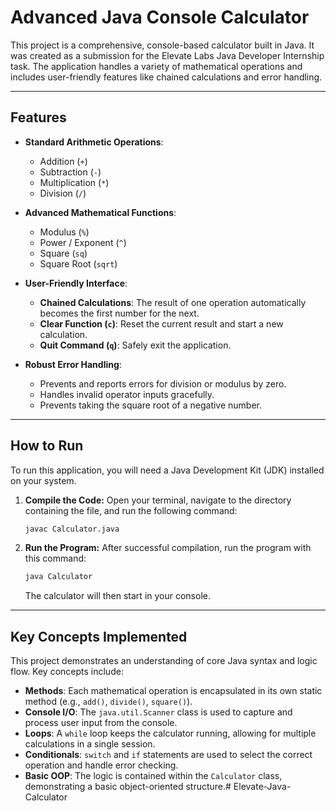 # Advanced Java Console Calculator

This project is a comprehensive, console-based calculator built in Java. It was created as a submission for the Elevate Labs Java Developer Internship task. The application handles a variety of mathematical operations and includes user-friendly features like chained calculations and error handling.

---

## Features

* **Standard Arithmetic Operations**:
    * Addition (`+`)
    * Subtraction (`-`)
    * Multiplication (`*`)
    * Division (`/`)

* **Advanced Mathematical Functions**:
    * Modulus (`%`)
    * Power / Exponent (`^`)
    * Square (`sq`)
    * Square Root (`sqrt`)

* **User-Friendly Interface**:
    * **Chained Calculations**: The result of one operation automatically becomes the first number for the next.
    * **Clear Function (`c`)**: Reset the current result and start a new calculation.
    * **Quit Command (`q`)**: Safely exit the application.

* **Robust Error Handling**:
    * Prevents and reports errors for division or modulus by zero.
    * Handles invalid operator inputs gracefully.
    * Prevents taking the square root of a negative number.

---

## How to Run

To run this application, you will need a Java Development Kit (JDK) installed on your system.

1.  **Compile the Code:**
    Open your terminal, navigate to the directory containing the file, and run the following command:
    ```bash
    javac Calculator.java
    ```

2.  **Run the Program:**
    After successful compilation, run the program with this command:
    ```bash
    java Calculator
    ```
    The calculator will then start in your console.

---

## Key Concepts Implemented

This project demonstrates an understanding of core Java syntax and logic flow. Key concepts include:

* **Methods**: Each mathematical operation is encapsulated in its own static method (e.g., `add()`, `divide()`, `square()`).
* **Console I/O**: The `java.util.Scanner` class is used to capture and process user input from the console.
* **Loops**: A `while` loop keeps the calculator running, allowing for multiple calculations in a single session.
* **Conditionals**: `switch` and `if` statements are used to select the correct operation and handle error checking.
* **Basic OOP**: The logic is contained within the `Calculator` class, demonstrating a basic object-oriented structure.#   E l e v a t e - J a v a - C a l c u l a t o r  
 